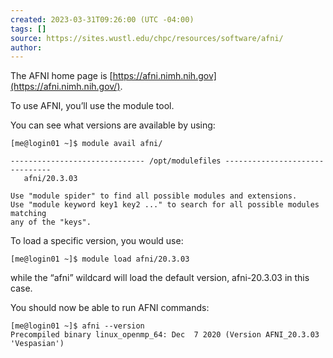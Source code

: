```yaml
---
created: 2023-03-31T09:26:00 (UTC -04:00)
tags: []
source: https://sites.wustl.edu/chpc/resources/software/afni/
author: 
---
```


The AFNI home page is [https://afni.nimh.nih.gov](https://afni.nimh.nih.gov/).

To use AFNI, you’ll use the module tool.

You can see what versions are available by using:
```
[me@login01 ~]$ module avail afni/

------------------------------ /opt/modulefiles -------------------------------
   afni/20.3.03

Use "module spider" to find all possible modules and extensions.
Use "module keyword key1 key2 ..." to search for all possible modules matching
any of the "keys".
```

To load a specific version, you would use:
```
[me@login01 ~]$ module load afni/20.3.03
```

while the “afni” wildcard will load the default version, afni-20.3.03 in this case.

You should now be able to run AFNI commands:
```
[me@login01 ~]$ afni --version
Precompiled binary linux_openmp_64: Dec  7 2020 (Version AFNI_20.3.03 'Vespasian')
```
